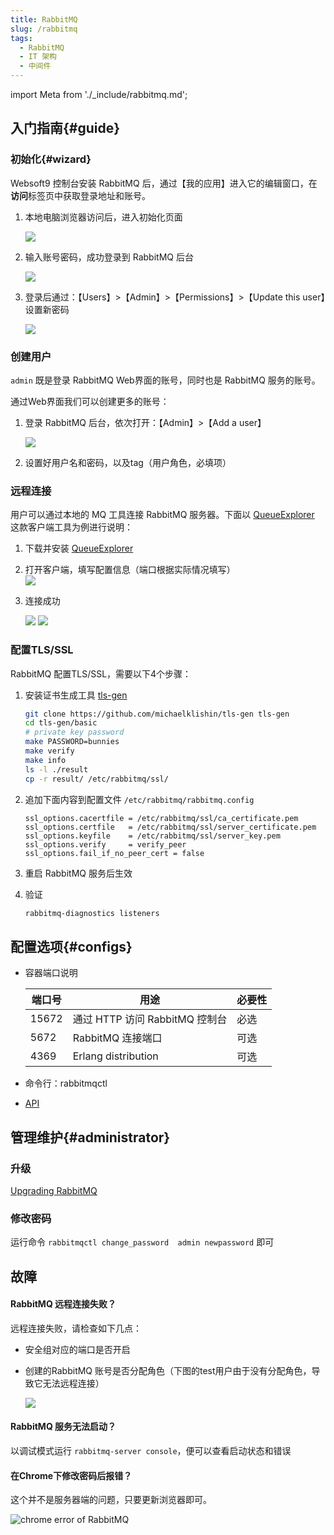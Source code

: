 ```yaml
---
title: RabbitMQ
slug: /rabbitmq
tags:
  - RabbitMQ 
  - IT 架构
  - 中间件
---
```


import Meta from './_include/rabbitmq.md';

<Meta name="meta" />

## 入门指南{#guide}

### 初始化{#wizard}

Websoft9 控制台安装 RabbitMQ 后，通过【我的应用】进入它的编辑窗口，在**访问**标签页中获取登录地址和账号。  

1. 本地电脑浏览器访问后，进入初始化页面

   ![](https://libs.websoft9.com/Websoft9/DocsPicture/zh/rabbitmq/rabbitmq-login-websoft9.png)

2. 输入账号密码，成功登录到 RabbitMQ 后台  

   ![](https://libs.websoft9.com/Websoft9/DocsPicture/zh/rabbitmq/rabbitmq-bk-websoft9.png)

3. 登录后通过：【Users】>【Admin】>【Permissions】>【Update this user】设置新密码  

   ![](https://libs.websoft9.com/Websoft9/DocsPicture/zh/rabbitmq/rabbitmq-pw-websoft9.png)


### 创建用户

`admin` 既是登录 RabbitMQ Web界面的账号，同时也是 RabbitMQ 服务的账号。  

通过Web界面我们可以创建更多的账号：

1. 登录 RabbitMQ 后台，依次打开：【Admin】>【Add a user】

   ![](https://libs.websoft9.com/Websoft9/DocsPicture/zh/rabbitmq/rabbitmq-createuser-websoft9.png)

2. 设置好用户名和密码，以及tag（用户角色，必填项）

### 远程连接

用户可以通过本地的 MQ 工具连接 RabbitMQ 服务器。下面以 [QueueExplorer](https://www.cogin.com/mq/index.php) 这款客户端工具为例进行说明：

1. 下载并安装 [QueueExplorer](https://www.cogin.com/mq/download.php)

2. 打开客户端，填写配置信息（端口根据实际情况填写）   
   ![](https://libs.websoft9.com/Websoft9/DocsPicture/zh/rabbitmq/queueexplorer-rabbtimq001-websoft9.png)

3. 连接成功

   ![](https://libs.websoft9.com/Websoft9/DocsPicture/zh/rabbitmq/queueexplorer-rabbtimq002-websoft9.png)
   ![](https://libs.websoft9.com/Websoft9/DocsPicture/zh/rabbitmq/queueexplorer-rabbtimq003-websoft9.png)


### 配置TLS/SSL

RabbitMQ 配置TLS/SSL，需要以下4个步骤：

1. 安装证书生成工具 [tls-gen](https://github.com/michaelklishin/tls-gen)

    ```bash
    git clone https://github.com/michaelklishin/tls-gen tls-gen
    cd tls-gen/basic
    # private key password
    make PASSWORD=bunnies
    make verify
    make info
    ls -l ./result
    cp -r result/ /etc/rabbitmq/ssl/  
    ```

2. 追加下面内容到配置文件 `/etc/rabbitmq/rabbitmq.config`

    ```
    ssl_options.cacertfile = /etc/rabbitmq/ssl/ca_certificate.pem
    ssl_options.certfile   = /etc/rabbitmq/ssl/server_certificate.pem
    ssl_options.keyfile    = /etc/rabbitmq/ssl/server_key.pem
    ssl_options.verify     = verify_peer
    ssl_options.fail_if_no_peer_cert = false
    ```

3. 重启 RabbitMQ 服务后生效

4. 验证
    ```bash
    rabbitmq-diagnostics listeners
    ```

## 配置选项{#configs}

- 容器端口说明

  | 端口号 | 用途                                          | 必要性 |
  | ------ | --------------------------------------------- | ------ |
  | 15672   | 通过 HTTP 访问 RabbitMQ 控制台 | 必选   |
  | 5672 | RabbitMQ 连接端口 | 可选   |
  | 4369 | Erlang distribution | 可选   |

- 命令行：rabbitmqctl
- [API](https://www.rabbitmq.com/dotnet-api-guide.html)

## 管理维护{#administrator}

### 升级

[Upgrading RabbitMQ](https://www.rabbitmq.com/upgrade.html)

### 修改密码

运行命令 `rabbitmqctl change_password  admin newpassword` 即可


## 故障

#### RabbitMQ 远程连接失败？

远程连接失败，请检查如下几点：

* 安全组对应的端口是否开启

* 创建的RabbitMQ 账号是否分配角色（下图的test用户由于没有分配角色，导致它无法远程连接）

  ![](https://libs.websoft9.com/Websoft9/DocsPicture/zh/rabbitmq/rabbitmq-createusererror-websoft9.png)

#### RabbitMQ 服务无法启动？

以调试模式运行 `rabbitmq-server console`，便可以查看启动状态和错误

#### 在Chrome下修改密码后报错？

这个并不是服务器端的问题，只要更新浏览器即可。

![chrome error of RabbitMQ](https://libs.websoft9.com/Websoft9/DocsPicture/zh/rabbitmq/rabbitmq-chromeerror-websoft9.png)